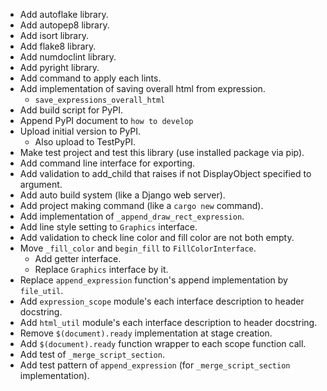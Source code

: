 - Add autoflake library.
- Add autopep8 library.
- Add isort library.
- Add flake8 library.
- Add numdoclint library.
- Add pyright library.
- Add command to apply each lints.
- Add implementation of saving overall html from expression.
  - `save_expressions_overall_html`
- Add build script for PyPI.
- Append PyPI document to `how to develop`
- Upload initial version to PyPI.
  - Also upload to TestPyPI.
- Make test project and test this library (use installed package via pip).
- Add command line interface for exporting.
- Add validation to add_child that raises if not DisplayObject specified to argument.
- Add auto build system (like a Django web server).
- Add project making command (like a `cargo new` command).
- Add implementation of `_append_draw_rect_expression`.
- Add line style setting to `Graphics` interface.
- Add validation to check line color and fill color are not both empty.
- Move `_fill_color` and `begin_fill` to `FillColorInterface`.
  - Add getter interface.
  - Replace `Graphics` interface by it.
- Replace `append_expression` function's append implementation by `file_util`.
- Add `expression_scope` module's each interface description to header docstring.
- Add `html_util` module's each interface description to header docstring.
- Remove `$(document).ready` implementation at stage creation.
- Add `$(document).ready` function wrapper to each scope function call.
- Add test of `_merge_script_section`.
- Add test pattern of `append_expression` (for `_merge_script_section` implementation).